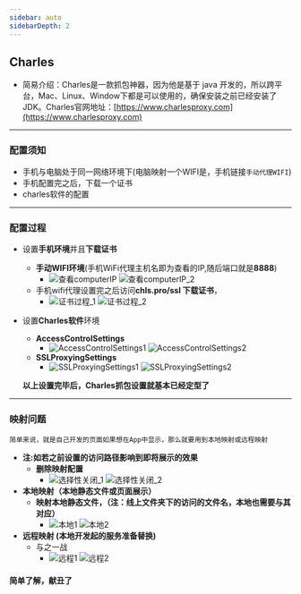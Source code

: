 ```yaml
---
sidebar: auto
sidebarDepth: 2
---
```

## Charles
- 简易介绍：Charles是一款抓包神器，因为他是基于 java 开发的，所以跨平台，Mac、Linux、Window下都是可以使用的，确保安装之前已经安装了JDK。Charles官网地址：[https://www.charlesproxy.com](https://www.charlesproxy.com)
---
### 配置须知
- 手机与电脑处于同一网络环境下(电脑映射一个WIFI是，手机链接`手动代理WIFI`)
- 手机配置完之后，下载一个证书
- charles软件的配置
---
### 配置过程
- 设置**手机环境**并且**下载证书**
    + **手动WIFI环境**(手机WiFi代理主机名即为查看的IP,随后端口就是**8888**)
        * ![查看computerIP](/Lyrics/Charles/look_ip1.png) ![查看computerIP_2](/Lyrics/Charles/look_ip2.png)
    + 手机wifi代理设置完之后访问**chls.pro/ssl 下载证书**，
        * ![证书过程_1](/Lyrics/Charles/证书过程1.png) ![证书过程_2](/Lyrics/Charles/证书过程2.png)
- 设置**Charles软件**环境
    + **AccessControlSettings**
        * ![AccessControlSettings1](/Lyrics/Charles/AccessControlSettings-1.png) ![AccessControlSettings2](/Lyrics/Charles/AccessControlSettings-2.png)
    + **SSLProxyingSettings**
        * ![SSLProxyingSettings1](/Lyrics/Charles/SSLProxyingSettings-1.png) ![SSLProxyingSettings2](/Lyrics/Charles/SSLProxyingSettings-2.png)
    
    **以上设置完毕后，Charles抓包设置就基本已经定型了**
---
### 映射问题
    简单来说，就是自己开发的页面如果想在App中显示，那么就要用到本地映射或远程映射
- **注:如若之前设置的访问路径影响到即将展示的效果**
    + **删除映射配置**
        * ![选择性关闭_1](/Lyrics/Charles/选择性关闭1.png) ![选择性关闭_2](/Lyrics/Charles/选择性关闭2.png)
- **本地映射（本地静态文件或页面展示）**
    + **映射本地静态文件，（注：线上文件夹下的访问的文件名，本地也需要与其对应）**
        * ![本地1](/Lyrics/Charles/localMap1.png) ![本地2](/Lyrics/Charles/localMap2.png)
- **远程映射 (本地开发起的服务准备替换)**
    + 与之一战
        * ![远程1](/Lyrics/Charles/remoteMap1.png) ![远程2](/Lyrics/Charles/remoteMap2.png)
#### 简单了解，献丑了
